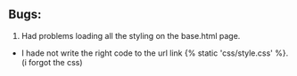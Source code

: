 ## Bugs:

1. Had problems loading all the styling on the base.html page.
  * I hade not write the right code to the url link {% static 'css/style.css' %}. (i forgot the css)



